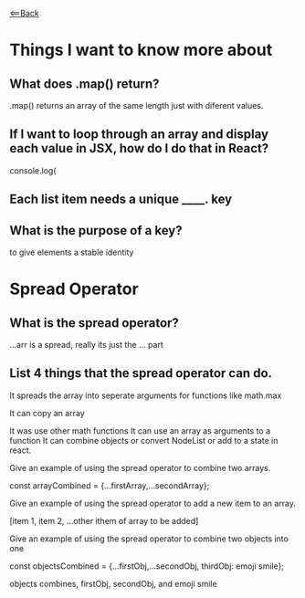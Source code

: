 [<==Back](README.md)

# Things I want to know more about

## What does .map() return?

.map() returns an array of the same length just with diferent values. 

## If I want to loop through an array and display each value in JSX, how do I do that in React?

console.log(

 ## Each list item needs a unique ____.  key

## What is the purpose of a key?

to give elements a stable identity

# Spread Operator

## What is the spread operator?

...arr is a spread, really its just the ... part

## List 4 things that the spread operator can do.

It spreads the array into seperate arguments for functions like math.max

It can copy an array

It was use other math functions
It can use an array as arguments to a function
It can combine objects or convert NodeList or add to a state in react.


Give an example of using the spread operator to combine two arrays.

const arrayCombined = {...firstArray,...secondArray};


Give an example of using the spread operator to add a new item to an array.

[item 1, item 2, ...other ithem of array to be added]

Give an example of using the spread operator to combine two objects into one

const objectsCombined = {...firstObj,...secondObj, thirdObj: emoji smile};

objects combines, firstObj, secondObj, and emoji smile

